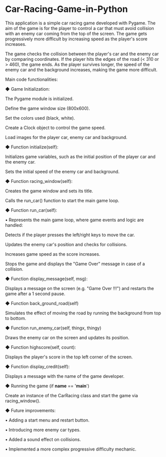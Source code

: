 # Car-Racing-Game-in-Python
This application is a simple car racing game developed with Pygame. The aim of the game is for the player to control a car that must avoid collision with an enemy car coming from the top of the screen. The game gets progressively more difficult by increasing speed as the player's score increases.

The game checks the collision between the player's car and the enemy car by comparing coordinates.
If the player hits the edges of the road (< 310 or > 460), the game ends.
As the player survives longer, the speed of the enemy car and the background increases, making the game more difficult.

Main code functionalities:

◆ Game Initialization:

The Pygame module is initialized.

Define the game window size (800x600).

Set the colors used (black, white).

Create a Clock object to control the game speed.

Load images for the player car, enemy car and background.

◆ Function initialize(self):

Initializes game variables, such as the initial position of the player car and the enemy car.

Sets the initial speed of the enemy car and background.

◆ Function racing_window(self):

Creates the game window and sets its title.

Calls the run_car() function to start the main game loop.

◆ Function run_car(self):

 • Represents the main game loop, where game events and logic are handled:

Detects if the player presses the left/right keys to move the car.

Updates the enemy car's position and checks for collisions.

Increases game speed as the score increases.

Stops the game and displays the "Game Over" message in case of a collision.

◆ Function display_message(self, msg):

Displays a message on the screen (e.g. "Game Over !!!") and restarts the game after a 1 second pause.

◆ Function back_ground_road(self)

Simulates the effect of moving the road by running the background from top to bottom.

◆ Function run_enemy_car(self, thingx, thingy)

Draws the enemy car on the screen and updates its position.

◆ Function highscore(self, count):

Displays the player's score in the top left corner of the screen.

◆ Function display_credit(self):

Displays a message with the name of the game developer.

◆ Running the game (if __name__ == '__main__')

Create an instance of the CarRacing class and start the game via racing_window().

◆ Future improvements:

• Adding a start menu and restart button.

• Introducing more enemy car types.

• Added a sound effect on collisions.

• Implemented a more complex progressive difficulty mechanic.
